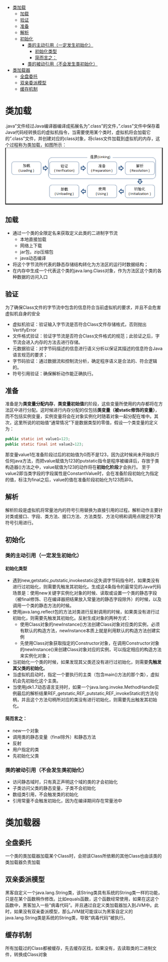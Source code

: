 
<!-- @import "[TOC]" {cmd="toc" depthFrom=1 depthTo=6 orderedList=false} -->
<!-- code_chunk_output -->

* [类加载](#类加载)
	* [加载](#加载)
	* [验证](#验证)
	* [准备](#准备)
	* [解析](#解析)
	* [初始化](#初始化)
		* [类的主动引用（一定发生初始化）](#类的主动引用一定发生初始化)
			* [初始化类型](#初始化类型)
			* [简而言之：](#简而言之)
		* [类的被动引用（不会发生类初始化）](#类的被动引用不会发生类初始化)
* [类加载器](#类加载器)
	* [全盘委托](#全盘委托)
	* [双亲委派模型](#双亲委派模型)
	* [缓存机制](#缓存机制)

<!-- /code_chunk_output -->

# 类加载
.java”文件经过Java编译器编译成拓展名为”.class”的文件，”.class”文件中保存着Java代码经转换后的虚拟机指令，当需要使用某个类时，虚拟机将会加载它的”.class”文件，并创建对应的class对象，将class文件加载到虚拟机的内存，这个过程称为类加载，如图所示：
![类加载](assets/markdown-img-paste-20180913164718703.png)
## 加载
- 通过一个类的全限定名来获取定义此类的二进制字节流
	- 本地直接加载
	- 网络上下载
	- jar包，zip压缩包
	- java动态编译
- 将这个字节流所代表的静态存储结构转化为方法区的运行时数据结构；
- 在内存中生成一个代表这个类的java.lang.Class对象，作为方法区这个类的各种数据的访问入口
## 验证
为了确保Class文件的字节流中包含的信息符合当前虚拟机的要求，并且不会危害虚拟机自身的安全
- 虚拟机验证：验证输入字节流是否符合Class文件存储格式，否则抛出VertifyError
- 文件格式验证：验证字节流是否符合Class文件格式的规范；此验证之后，字节流会进入内存的方法去进行存储。
- 元数据验证：对字节码描述的信息进行语义分析以保证其描述的信息符合Java语言规范的要求；
- 字节码验证：通过数据流和控制流分析，确定程序语义是合法的、符合逻辑的。
- 符号引用验证：确保解析动作能正确执行。
## 准备
准备是为**类变量分配内存**，**类变量初始值**的阶段，这些变量所使用的内存都将在方法区中进行分配。这时候进行内存分配的仅包括**类变量（被static修饰的变量）**，而不包括实例变量，实例变量将会在对象实例化时随着对象一起分配在堆中。其次，这里所说的初始值“通常情况”下是数据类型的零值，假设一个类变量的定义为：
```java
public static int value1=123;  
public static final int value2=123;  
```
那变量value1在准备阶段过后的初始值为0而不是123，因为这时候尚未开始执行任何java方法，而把value赋值为123的putstatic指令是程序被编译后，存放于类构造器()方法之中，value赋值为123的动作将在**初始化阶段**才会执行。
至于value2即当类字段的字段属性是ConstantValue时，会在准备阶段初始化为指定的值，标注为final之后，value的值在准备阶段初始化为123而非0。
## 解析
解析阶段是虚拟机将常量池内的符号引用替换为直接引用的过程。解析动作主要针对类或接口、字段、类方法、接口方法、方法类型、方法句柄和调用点限定符7类符号引用进行。
## 初始化
### 类的主动引用（一定发生初始化）
#### 初始化类型
-	遇到new,getstatic,putstatic,invokestatic这失调字节码指令时，如果类没有进行过初始化，则需要先触发其初始化。生成这4条指令的最常见的Java代码场景是：使用new关键字实例化对象的时候、读取或设置一个类的静态字段（被final修饰、已在编译器把结果放入常量池的静态字段除外）的时候，以及调用一个类的静态方法的时候。
- 使用java.lang.reflect包的方法对类进行反射调用的时候，如果类没有进行过初始化，则需要先触发其初始化。反射生成对象的两种方式：
	- 使用Class对象的newInstance()方法创建Class对象对应类的实例，必须有默认的构造方法，newInstance本质上就是利用默认的构造方法创建实例
	- 先使用Class对象获取指定的Constructor对象，在调用Constructor对象的newInstance()来创建Class对象对应的实例，可以指定相应的构造方法来实例化对象；
- 当初始化一个类的时候，如果发现其父类还没有进行过初始化，则需要**先触发其父类的初始化**。
- 当虚拟机启动时，指定一个要执行的主类（包含main()方法的那个类），虚拟机会先初始化这个主类。
- 当使用jdk1.7动态语言支持时，如果一个java.lang.invoke.MethodHandle实例最后的解析结果REF_getstatic,REF_putstatic,REF_invokeStatic的方法句柄，并且这个方法句柄所对应的类没有进行初始化，则需要先出触发其初始化。
#### 简而言之：
- new一个对象
- 调用类的静态变量（final除外）和静态方法
- 反射
- 用户指定的类
- 先初始化父类
### 类的被动引用（不会发生类初始化）
- 访问静态域时，只有真正声明这个域的类的才会初始化
- 子类访问父类的静态变量，子类不会初始化
- 数组类引用，不会触发类的初始化
- 引用常量不会触发初始化，因为在编译期间存在常量池中
# 类加载器
## 全盘委托
一个类的类加载器加载某个Class时，会把该Class所依赖的其他Class也由该类的类加载器负责加载
## 双亲委派模型
黑客自定义一个java.lang.String类，该String类具有系统的String类一样的功能，只是在某个函数稍作修改。比如equals函数，这个函数经常使用，如果在这这个函数中，黑客加入一些“病毒代码”。并且通过自定义类加载器加入到JVM中。此时，如果没有双亲委派模型，那么JVM就可能误以为黑客自定义的java.lang.String类是系统的String类，导致“病毒代码”被执行。
## 缓存机制
所有加载过的Class都被缓存，先去缓存区找，如果没有，去读取类的二进制文件，转换成Class对象

